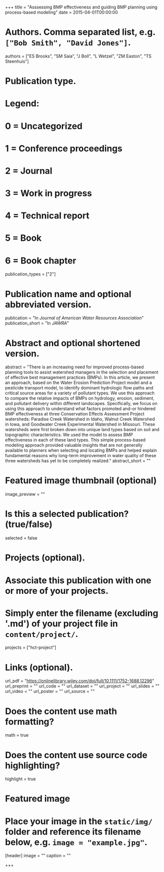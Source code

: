 +++
title = "Asssessing BMP effectiveness and guiding BMP planning using process-based modeling"
date = 2015-04-01T00:00:00

# Authors. Comma separated list, e.g. `["Bob Smith", "David Jones"]`.
authors = ["ES Brooks", "SM Saia", "J Boll", "L Wetzel", "ZM Easton", "TS Steenhuis"]

# Publication type.
# Legend:
# 0 = Uncategorized
# 1 = Conference proceedings
# 2 = Journal
# 3 = Work in progress
# 4 = Technical report
# 5 = Book
# 6 = Book chapter
publication_types = ["2"]

# Publication name and optional abbreviated version.
publication = "In *Journal of American Water Resources Association*"
publication_short = "In *JAWRA*"

# Abstract and optional shortened version.
abstract = "There is an increasing need for improved process-based planning tools to assist watershed managers in the selection and placement of effective best management practices (BMPs). In this article, we present an approach, based on the Water Erosion Prediction Project model and a pesticide transport model, to identify dominant hydrologic flow paths and critical source areas for a variety of pollutant types. We use this approach to compare the relative impacts of BMPs on hydrology, erosion, sediment, and pollutant delivery within different landscapes. Specifically, we focus on using this approach to understand what factors promoted and-or hindered BMP effectiveness at three Conservation Effects Assessment Project watersheds: Paradise Creek Watershed in Idaho, Walnut Creek Watershed in Iowa, and Goodwater Creek Experimental Watershed in Missouri. These watersheds were first broken down into unique land types based on soil and topographic characteristics. We used the model to assess BMP effectiveness in each of these land types. This simple process-based modeling approach provided valuable insights that are not generally available to planners when selecting and locating BMPs and helped explain fundamental reasons why long-term improvement in water quality of these three watersheds has yet to be completely realized."
abstract_short = ""

# Featured image thumbnail (optional)
image_preview = ""

# Is this a selected publication? (true/false)
selected = false

# Projects (optional).
#   Associate this publication with one or more of your projects.
#   Simply enter the filename (excluding '.md') of your project file in `content/project/`.
projects = ["hct-project"]

# Links (optional).
url_pdf = "https://onlinelibrary.wiley.com/doi/full/10.1111/1752-1688.12296"
url_preprint = ""
url_code = ""
url_dataset = ""
url_project = ""
url_slides = ""
url_video = ""
url_poster = ""
url_source = ""

# Does the content use math formatting?
math = true

# Does the content use source code highlighting?
highlight = true

# Featured image
# Place your image in the `static/img/` folder and reference its filename below, e.g. `image = "example.jpg"`.
[header]
image = ""
caption = ""

+++